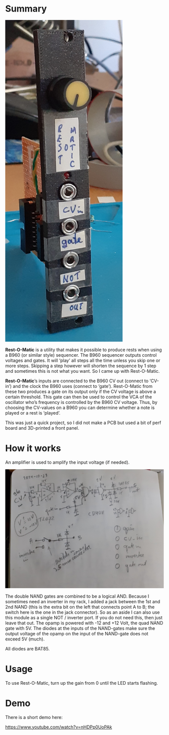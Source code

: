 # Summary 

![Rest-O-Matic bla](fotos/20241025_130921_scaled.jpg)

**Rest-O-Matic** is a utility that makes it possible to produce rests when using a B960 (or similar style) sequencer. 
The B960 sequencer outputs control voltages and gates. It will ‘play’ all steps all the time unless you skip one or 
more steps. Skipping a step however will shorten the sequence by 1 step and sometimes this is not what you want. 
So I came up with Rest-O-Matic.

**Rest-O-Matic**’s inputs are connected to the B960 CV out (connect to ‘CV-in’) and the clock the B960 uses (connect to ‘gate’). Rest-O-Matic from these two produces a gate on its output only if the CV voltage is above a certain threshold. This gate can then be used to control the VCA of the oscillator who’s frequency is controlled by the B960 CV voltage. Thus, by choosing the CV-values on a B960 you can determine whether a note is played or a rest is ‘played’.

This was just a quick project, so I did not make a PCB but used a bit of perf board and 3D-printed a front panel.


# How it works

An amplifier is used to amplify the input voltage (if needed). 

![schematic_v0.1.jpg](schematic_v0.1.jpg)

The double NAND gates are combined to be a logical AND. 
Because I sometimes need an inverter in my rack, 
I added a jack between the 1st and 2nd NAND (this is the extra bit on the left that connects 
point A to B; the switch here is the one in the jack connector). So as an aside I can also 
use this module as a single NOT / inverter port. If you do not need this, then just leave that out.
The opamp is powered with -12 and +12 Volt, the quad NAND gate with 5V. The diodes at the inputs of 
the NAND-gates make sure the output voltage of the opamp on the input of the NAND-gate does not 
exceed 5V (much).

All diodes are BAT85.

# Usage

To use Rest-O-Matic, turn up the gain from 0 until the LED starts flashing.

# Demo

There is a short demo here:

https://www.youtube.com/watch?v=nHDPp0UoPAk